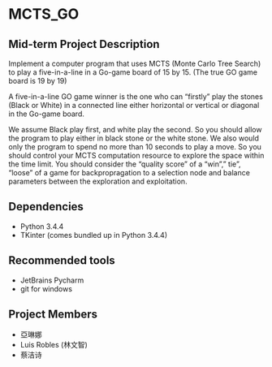# MCTS_GO

## Mid-term Project Description

Implement a computer program that uses MCTS (Monte Carlo Tree Search) to play a five-in-a-line in a Go-game board of 15 by 15. (The true GO game board is 19 by 19)

A five-in-a-line GO game winner is the one who can “firstly” play the stones (Black or White) in a connected line either horizontal or vertical or diagonal in the Go-game board.

We assume Black play first, and white play the second. So you should allow the program to play either in black stone or the white stone. We also would only the program to spend no more than 10 seconds to play a move. So you should control your MCTS computation resource to explore the space within the time limit. You should consider the “quality score” of a “win”,” tie”, “loose” of a game for backpropragation to a selection node and balance parameters between the exploration and exploitation.

## Dependencies

* Python 3.4.4
* TKinter (comes bundled up in Python 3.4.4)

## Recommended tools

* JetBrains Pycharm
* git for windows

## Project Members

* 亞琳娜
* Luis Robles (林文智)
* 蔡洁诗
